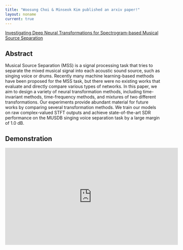 ```yaml
---
title: "Woosung Choi & Minseok Kim published an arxiv paper!"
layout: noname
current: true
---
```


[Investigating Deep Neural Transformations for Spectrogram-based Musical Source Separation](https://arxiv.org/abs/1912.02591)

## Abstract

Musical Source Separation (MSS) is a signal processing task that tries to separate the mixed musical signal into each acoustic sound source, such as singing voice or drums. Recently many machine learning-based methods have been proposed for the MSS task, but there were no existing works that evaluate and directly compare various types of networks. In this paper, we aim to design a variety of neural transformation methods, including time-invariant methods, time-frequency methods, and mixtures of two different transformations. Our experiments provide abundant material for future works by comparing several transformation methods. We train our models on raw complex-valued STFT outputs and achieve state-of-the-art SDR performance on the MUSDB singing voice separation task by a large margin of 1.0 dB.

## Demonstration

<iframe width="560" height="315" src="https://www.youtube.com/embed/DuOvWpckoVE" frameborder="0" allow="accelerometer; autoplay; encrypted-media; gyroscope; picture-in-picture" allowfullscreen></iframe>
